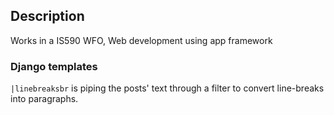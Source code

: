 ## Description

Works in a IS590 WFO, Web development using app framework





### Django templates

`|linebreaksbr` is piping the posts' text through a filter to convert line-breaks into paragraphs.